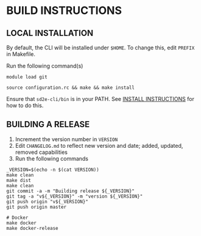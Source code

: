 BUILD INSTRUCTIONS
==================

LOCAL INSTALLATION
------------------

By default, the CLI will be installed under ```$HOME```. To change this, edit ```PREFIX``` in Makefile.

Run the following command(s)

```module load git```

```source configuration.rc && make && make install```

Ensure that ```sd2e-cli/bin``` is in your PATH.  See [INSTALL INSTRUCTIONS](../INSTALL.md) for how to do this. 

BUILDING A RELEASE
------------------

1. Increment the version number in ```VERSION```
2. Edit ```CHANGELOG.md``` to reflect new version and date; added, updated, removed capabilities
3. Run the following commands

```
_VERSION=$(echo -n $(cat VERSION))
make clean
make dist
make clean
git commit -a -m "Building release ${_VERSION}"
git tag -a "v${_VERSION}" -m "version ${_VERSION}"
git push origin "v${_VERSION}"
git push origin master

# Docker
make docker
make docker-release
```
